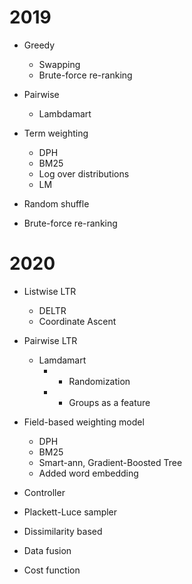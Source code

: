 # 2019
- Greedy 
	- Swapping
	- Brute-force re-ranking

- Pairwise
	- Lambdamart

- Term weighting
	- DPH
	- BM25 
	- Log over distributions
	- LM

- Random shuffle

- Brute-force re-ranking


# 2020
- Listwise LTR
	- DELTR
	- Coordinate Ascent

- Pairwise LTR
	- Lamdamart
		- + Randomization
		- + Groups as a feature

- Field-based weighting model
	- DPH
	- BM25
	- Smart-ann, Gradient-Boosted Tree
	- Added word embedding

- Controller

- Plackett-Luce sampler

- Dissimilarity based

- Data fusion

- Cost function






